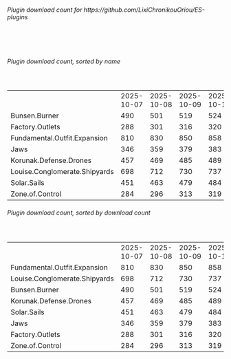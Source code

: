 <h6>Plugin download count for https://github.com/LixiChronikouOriou/ES-plugins</h6><br>
<br>
<h6>Plugin download count, sorted by name</h6><sub><sup><br>
<table>
	<tr>
		<td></td>
		<td>2025-10-07</td>
		<td>2025-10-08</td>
		<td>2025-10-09</td>
		<td>2025-10-10</td>
		<td>2025-10-11</td>
		<td>2025-10-12</td>
		<td>2025-10-13</td>
		<td>today +</td>
	</tr>
	<tr>
		<td>Bunsen.Burner</td>
		<td>490</td>
		<td>501</td>
		<td>519</td>
		<td>524</td>
		<td>529</td>
		<td>538</td>
		<td>543</td>
		<td>+ 5</td>
	</tr>
	<tr>
		<td>Factory.Outlets</td>
		<td>288</td>
		<td>301</td>
		<td>316</td>
		<td>320</td>
		<td>325</td>
		<td>334</td>
		<td>342</td>
		<td>+ 8</td>
	</tr>
	<tr>
		<td>Fundamental.Outfit.Expansion</td>
		<td>810</td>
		<td>830</td>
		<td>850</td>
		<td>858</td>
		<td>867</td>
		<td>876</td>
		<td>885</td>
		<td>+ 9</td>
	</tr>
	<tr>
		<td>Jaws</td>
		<td>346</td>
		<td>359</td>
		<td>379</td>
		<td>383</td>
		<td>390</td>
		<td>400</td>
		<td>408</td>
		<td>+ 8</td>
	</tr>
	<tr>
		<td>Korunak.Defense.Drones</td>
		<td>457</td>
		<td>469</td>
		<td>485</td>
		<td>489</td>
		<td>494</td>
		<td>503</td>
		<td>509</td>
		<td>+ 6</td>
	</tr>
	<tr>
		<td>Louise.Conglomerate.Shipyards</td>
		<td>698</td>
		<td>712</td>
		<td>730</td>
		<td>737</td>
		<td>742</td>
		<td>751</td>
		<td>757</td>
		<td>+ 6</td>
	</tr>
	<tr>
		<td>Solar.Sails</td>
		<td>451</td>
		<td>463</td>
		<td>479</td>
		<td>484</td>
		<td>489</td>
		<td>496</td>
		<td>501</td>
		<td>+ 5</td>
	</tr>
	<tr>
		<td>Zone.of.Control</td>
		<td>284</td>
		<td>296</td>
		<td>313</td>
		<td>319</td>
		<td>324</td>
		<td>331</td>
		<td>337</td>
		<td>+ 6</td>
	</tr>
</table>
</sub></sup>
<h6>Plugin download count, sorted by download count</h6><sub><sup><br>
<table>
	<tr>
		<td></td>
		<td>2025-10-07</td>
		<td>2025-10-08</td>
		<td>2025-10-09</td>
		<td>2025-10-10</td>
		<td>2025-10-11</td>
		<td>2025-10-12</td>
		<td>2025-10-13</td>
		<td>today +</td>
	</tr>
	<tr>
		<td>Fundamental.Outfit.Expansion</td>
		<td>810</td>
		<td>830</td>
		<td>850</td>
		<td>858</td>
		<td>867</td>
		<td>876</td>
		<td>885</td>
		<td>+ 9</td>
	</tr>
	<tr>
		<td>Louise.Conglomerate.Shipyards</td>
		<td>698</td>
		<td>712</td>
		<td>730</td>
		<td>737</td>
		<td>742</td>
		<td>751</td>
		<td>757</td>
		<td>+ 6</td>
	</tr>
	<tr>
		<td>Bunsen.Burner</td>
		<td>490</td>
		<td>501</td>
		<td>519</td>
		<td>524</td>
		<td>529</td>
		<td>538</td>
		<td>543</td>
		<td>+ 5</td>
	</tr>
	<tr>
		<td>Korunak.Defense.Drones</td>
		<td>457</td>
		<td>469</td>
		<td>485</td>
		<td>489</td>
		<td>494</td>
		<td>503</td>
		<td>509</td>
		<td>+ 6</td>
	</tr>
	<tr>
		<td>Solar.Sails</td>
		<td>451</td>
		<td>463</td>
		<td>479</td>
		<td>484</td>
		<td>489</td>
		<td>496</td>
		<td>501</td>
		<td>+ 5</td>
	</tr>
	<tr>
		<td>Jaws</td>
		<td>346</td>
		<td>359</td>
		<td>379</td>
		<td>383</td>
		<td>390</td>
		<td>400</td>
		<td>408</td>
		<td>+ 8</td>
	</tr>
	<tr>
		<td>Factory.Outlets</td>
		<td>288</td>
		<td>301</td>
		<td>316</td>
		<td>320</td>
		<td>325</td>
		<td>334</td>
		<td>342</td>
		<td>+ 8</td>
	</tr>
	<tr>
		<td>Zone.of.Control</td>
		<td>284</td>
		<td>296</td>
		<td>313</td>
		<td>319</td>
		<td>324</td>
		<td>331</td>
		<td>337</td>
		<td>+ 6</td>
	</tr>
</table>
</sub></sup>
